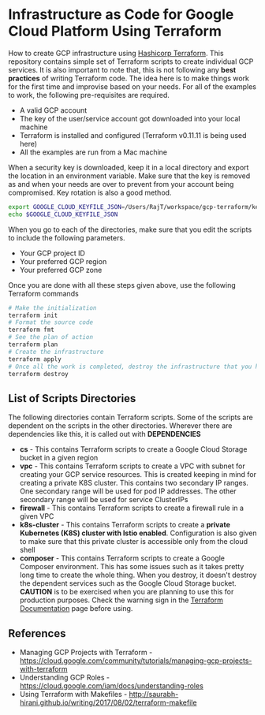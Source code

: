 # Infrastructure as Code for Google Cloud Platform Using Terraform
How to create GCP infrastructure using [Hashicorp Terraform](https://www.terraform.io/). This repository contains simple set of Terraform scripts to create individual GCP services. It is also important to note that, this is not following any **best practices** of writing Terraform code. The idea here is to make things work for the first time and improvise based on your needs. For all of the examples to work, the following pre-requisites are required.
* A valid GCP account
* The key of the user/service account got downloaded into your local machine
* Terraform is installed and configured (Terraform v0.11.11 is being used here)
* All the examples are run from a Mac machine

When a security key is downloaded, keep it in a local directory and export the location in an environment variable. Make sure that the key is removed as and when your needs are over to prevent from your account being compromised. Key rotation is also a good method.
```bash
export GOOGLE_CLOUD_KEYFILE_JSON=‎⁨‎⁨‎⁨‎⁨/Users/RajT/workspace/gcp-terraform/keys/infra.json
echo $GOOGLE_CLOUD_KEYFILE_JSON
```
When you go to each of the directories, make sure that you edit the scripts to include the following parameters.
* Your GCP project ID
* Your preferred GCP region
* Your preferred GCP zone

Once you are done with all these steps given above, use the following Terraform commands
```bash
# Make the initialization
terraform init
# Format the source code
terraform fmt
# See the plan of action
terraform plan
# Create the infrastructure
terraform apply
# Once all the work is completed, destroy the infrastructure that you have created
terraform destroy
```

## List of Scripts Directories
The following directories contain Terraform scripts. Some of the scripts are dependent on the scripts in the other directories. Wherever there are dependencies like this, it is called out with **DEPENDENCIES**
* **cs** - This contains Terraform scripts to create a Google Cloud Storage bucket in a given region
* **vpc** - This contains Terraform scripts to create a VPC with subnet for creating your GCP service resources. This is created keeping in mind for creating a private K8S cluster. This contains two secondary IP ranges. One secondary range will be used for pod IP addresses. The other secondary range will be used for service ClusterIPs
* **firewall** - This contains Terraform scripts to create a firewall rule in a given VPC
* **k8s-cluster** - This contains Terraform scripts to create a **private Kubernetes (K8S) cluster with Istio enabled**. Configuration is also given to make sure that this private cluster is accessible only from the cloud shell
* **composer** - This contains Terraform scripts to create a Google Composer environment. This has some issues such as it takes pretty long time to create the whole thing. When you destroy, it doesn't destroy the dependent services such as the Google Cloud Storage bucket. **CAUTION** is to be exercised when you are planning to use this for production purposes. Check the warning sign in the [Terraform Documentation](https://www.terraform.io/docs/providers/google/r/composer_environment.html) page before using.

## References
* Managing GCP Projects with Terraform - https://cloud.google.com/community/tutorials/managing-gcp-projects-with-terraform
* Understanding GCP Roles - https://cloud.google.com/iam/docs/understanding-roles
* Using Terraform with Makefiles - http://saurabh-hirani.github.io/writing/2017/08/02/terraform-makefile
